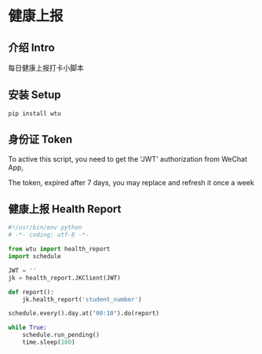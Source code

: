 # 健康上报



## 介绍 Intro

每日健康上报打卡小脚本



## 安装 Setup

```shell
pip install wtu
```



## 身份证 Token

To active this script, you need to get the 'JWT' authorization from WeChat App,

The token, expired after 7 days, you may replace and refresh it once a week



## 健康上报 Health Report

```python
#!/usr/bin/env python
# -*- coding: utf-8 -*-

from wtu import health_report
import schedule

JWT = ''
jk = health_report.JKClient(JWT)

def report():
    jk.health_report('student_number')

schedule.every().day.at("00:10").do(report)

while True:
    schedule.run_pending()
    time.sleep(180)
```
